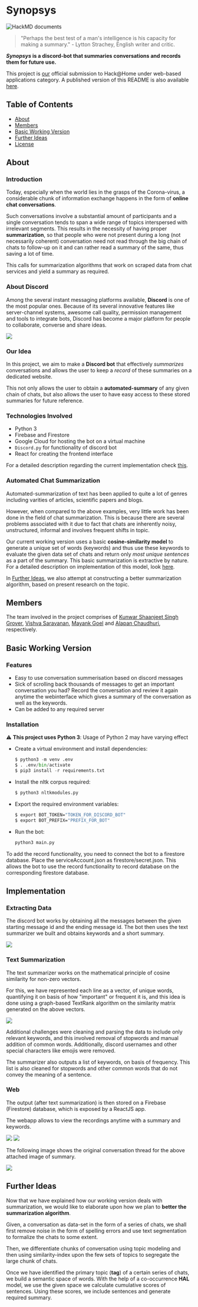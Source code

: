 # Synopsys 

![HackMD documents](https://hackmd.io/badge.svg)

> "Perhaps the best test of a man's intelligence is his capacity for making a summary." - Lytton Strachey, English writer and critic. 

***Synopsys* is a discord-bot that summaries conversations and records them for future use.**

This project is [our](#Members) official submission to Hack@Home under web-based applications category. A published version of this README is also available [here](https://hackmd.io/@banrovegrie/BJKLiOlPP).

## Table of Contents

- [About](#About)
- [Members](#Members)
- [Basic Working Version](#Basic-Working-Version)
- [Further Ideas](#Further-Ideas)
- [License](LICENSE)

<!--I will remove the current o's later as we complete them-->

## About

### Introduction

Today, especially when the world lies in the grasps of the Corona-virus, a considerable chunk of information exchange happens in the form of **online chat conversations**.

Such conversations involve a substantial amount of participants and a single conversation tends to span a wide range of topics interspersed with irrelevant segments. This results in the necessity of having proper **summarization**, so that people who were not present during a long (not necessarily coherent) conversation need not read through the big chain of chats to follow-up on it and can rather read a summary of the same, thus saving a lot of time.

This calls for summarization algorithms that work on scraped data from chat services and yield a summary as required.

### About Discord

Among the several instant messaging platforms available, **Discord** is one of the most popular ones. Because of its several innovative features like server-channel systems, awesome call quality, permission management and tools to integrate bots, Discord has become a major platform for people to collaborate, converse and share ideas.

<img src="https://cdn.discordapp.com/attachments/759735584444121110/764862917803769876/unknown.png">

### Our Idea

In this project, we aim to make a **Discord bot** that effectively *summarizes* conversations and allows the user to keep a *record* of these summaries on a dedicated website.

This not only allows the user to obtain a **automated-summary** of any given chain of chats, but also allows the user to have easy access to these stored summaries for future reference.

### Technologies Involved

- Python 3
- Firebase and Firestore 
- Google Cloud for hosting the bot on a virtual machine
- `Discord.py` for functionality of discord bot
- React for creating the frontend interface

For a detailed description regarding the current implementation check [this](#Implementation).

### Automated Chat Summarization

Automated-summarization of text has been applied to quite a lot of genres including varities of articles, scientific papers and blogs.

However, when compared to the above examples, very little work has been done in the field of chat summarization. This is because there are several problems associated with it due to fact that chats are inherently noisy, unstructured, informal and involves frequent shifts in topic.

Our current working version uses a basic **cosine-similarity model** to generate a unique set of words (keywords) and thus use these keywords to evaluate the given data set of chats and return only *most unique sentences* as a part of the summary. This basic summarization is extractive by nature. For a detailed description on implementation of this model, look [here](#Implementation).

In [Further Ideas](#Further-Ideas), we also attempt at constructing a better summarization algorithm, based on present research on the topic.

## Members

The team involved in the project comprises of [Kunwar Shaanjeet Singh Grover](https://github.com/Groverkss), [Vishva Saravanan](https://github.com/v15hv4), [Mayank Goel](https://github.com/MayankGoel28) and [Alapan Chaudhuri](https://github.com/banrovegrie), respectively.

## Basic Working Version

### Features

- Easy to use conversation summerisation based on discord messages
- Sick of scrolling back thousands of messages to get an important conversation you had? Record the conversation and review it again anytime the webinterface which gives a summary of the conversation as well as the keywords.
- Can be added to any required server

### Installation

:warning: **This project uses Python 3**: Usage of Python 2 may have varying effect

- Create a virtual environment and install dependencies:

    ```python
    $ python3 -m venv .env
    $ . .env/bin/activate
    $ pip3 install -r requirements.txt
    ```

- Install the nltk corpus required:

    ```python
    $ python3 nltkmodules.py
    ```

- Export the required environment variables:

    ```bash
    $ export BOT_TOKEN="TOKEN_FOR_DISCORD_BOT"
    $ export BOT_PREFIX="PREFIX_FOR_BOT"
    ```

- Run the bot:

    ```python
    python3 main.py
    ```

To add the record functionality, you need to connect the bot to a firestore database. Place the serviceAccount.json as firestore/secret.json. This allows the bot to use the record functionality to record database on the corresponding firestore database.

<!-- Vishva instructions -->

## Implementation

### Extracting Data

The discord bot works by obtaining all the messages between the given starting message id and the ending message id. The bot then uses the text summarizer we built and obtains keywords and a short summary.

<img src="https://cdn.discordapp.com/attachments/759735584444121110/764909034296836096/unknown.png">

### Text Summarization

The text summarizer works on the mathematical principle of cosine similarity for non-zero vectors.

For this, we have represented each line as a vector, of unique words, quantifying it on basis of how "important" or frequent it is, and this idea is done using a graph-based TextRank algorithm on the similarity matrix generated on the above vectors. 

<img src="https://cdn.discordapp.com/attachments/702963059764887656/764891735427514378/unknown.png">

Additional challenges were cleaning and parsing the data to include only relevant keywords, and this involved removal of stopwords and manual addition of common words. Additionally, discord usernames and other special characters like emojis were removed. 

The summarizer also outputs a list of keywords, on basis of frequency. This list is also cleaned for stopwords and other common words that do not convey the meaning of a sentence.

### Web

The output (after text summarization) is then stored on a Firebase (Firestore) database, which is exposed by a ReactJS app. 

The webapp allows to view the recordings anytime with a summary and keywords.

<img src="https://cdn.discordapp.com/attachments/759735584444121110/764907717327847444/unknown.png">

<img src="https://cdn.discordapp.com/attachments/759735584444121110/764907662344847400/unknown.png">

The following image shows the original conversation thread for the above attached image of summary.

<img src="https://cdn.discordapp.com/attachments/759735584444121110/764908497233379388/unknown.png">

## Further Ideas

Now that we have explained how our working version deals with summarization, we would like to elaborate upon how we plan to **better the summarization algorithm**.

Given, a conversation as data-set in the form of a series of chats, we shall first remove noise in the form of spelling errors and use text segmentation to formalize the chats to some extent.

Then, we differentiate chunks of conversation using topic modeling and then using similarity-index upon the few sets of topics to segregate the large chunk of chats.

Once we have identified the primary topic (**tag**) of a certain series of chats, we build a semantic space of words. With the help of a co-occurrence **HAL** model, we use the given space we calculate cumulative scores of sentences. Using these scores, we include sentences and generate required summary.
